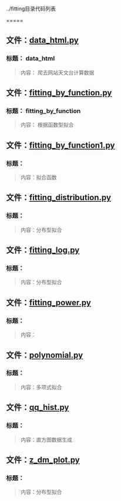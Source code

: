 ../fitting目录代码列表
=====

## 文件：[data_html.py](data_html.py)### 标题：         data_html
> 内容：       爬去网站天文台计算数据

## 文件：[fitting_by_function.py](fitting_by_function.py)### 标题：         fitting_by_function
> 内容：       根据函数型拟合

## 文件：[fitting_by_function1.py](fitting_by_function1.py)### 标题：> 内容：拟合函数

## 文件：[fitting_distribution.py](fitting_distribution.py)### 标题：> 内容：分布型拟合

## 文件：[fitting_log.py](fitting_log.py)### 标题：> 内容：分布型拟合

## 文件：[fitting_power.py](fitting_power.py)### 标题：> 内容：
## 文件：[polynomial.py](polynomial.py)### 标题：> 内容：多项式拟合

## 文件：[qq_hist.py](qq_hist.py)### 标题：> 内容：直方图数据生成

## 文件：[z_dm_plot.py](z_dm_plot.py)### 标题：> 内容：分布型拟合

